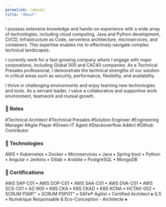 ```yaml
---
permalink: /about/
title: "About"
---
```


I possess extensive knowledge and hands-on experience with a wide array of technologies, including cloud computing, Java and Python development, CI/CD, Infrastructure as Code, serverless architecture, microservices, and containers. This expertise enables me to effectively navigate complex technical landscapes.

I currently work for a fast-growing company where I engage with major corporations, including Global 500 and CAC40 companies. As a Technical Presales professional, I demonstrate the technical strengths of our solution in critical areas such as security, performance, flexibility, and availability.

I thrive in challenging environments and enjoy learning new technologies and tools. As a servant leader, I value a collaborative and supportive work environment, teamwork and mutual growth.

### 🧢 Roles

#Technical Architect
#Technical Presales
#Solution Engineer
#Engineering Manager
#Agile Player
#Green-IT Agent
#Stackoverflow Addict
#Github Contributor

### 🧰 Technologies

AWS ▪ Kubernetes ▪ Docker ▪ Microservices ▪ Java ▪ Spring boot ▪ Python ▪ Angular ▪ Jenkins ▪ Gitlab ▪ Ansible ▪ PostgreSQL ▪ MongoDB

### 🎀 Certifications

AWS SAP-C01 ▪ AWS DOP-C01 ▪ AWS SAA-C01 ▪ AWS DVA-C01 ▪ AWS SCS-C01 ▪ AZ-900 ▪ K8S CKA ▪ K8S CKAD ▪ K8S KCNA ▪ HCTA0-002 ▪ SCRUM PSM1™ ▪ SCRUM PSPO1™ ▪ SAFe® Agilist ▪ Certified Architect ♠️ (L1) ▪ Numérique Responsable & Eco-Conception - Architecte ♠️